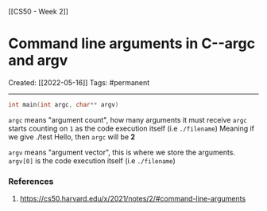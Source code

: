 [[CS50 - Week 2]]

# Command line arguments in C--argc and argv
Created:  [[2022-05-16]]
Tags: #permanent 

---
```C
int main(int argc, char** argv)
```

`argc` means "argument count", how many arguments it must receive
`argc` starts counting on `1` as the code execution itself (i.e `./filename`) 
Meaning if we give ./test Hello, then ``argc`` will be **2** 

`argv` means "argument vector", this is where we store the arguments. 
`argv[0]` is the code execution itself (i.e `./filename`) 












### References
1. https://cs50.harvard.edu/x/2021/notes/2/#command-line-arguments